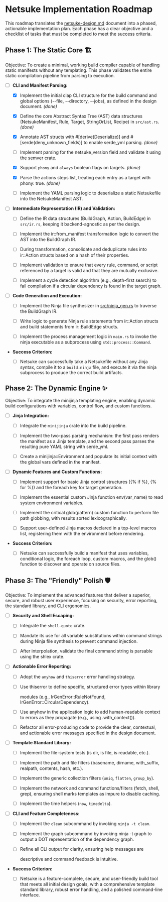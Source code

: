 # Netsuke Implementation Roadmap

This roadmap translates the [netsuke-design.md](netsuke-design.md) document
into a phased, actionable implementation plan. Each phase has a clear objective
and a checklist of tasks that must be completed to meet the success criteria.

## Phase 1: The Static Core 🏗️

Objective: To create a minimal, working build compiler capable of handling
static manifests without any templating. This phase validates the entire static
compilation pipeline from parsing to execution.

- [ ] **CLI and Manifest Parsing:**

  - [x] Implement the initial clap CLI structure for the build command and
    global options (--file, --directory, --jobs), as defined in the design
    document. *(done)*

  - [x] Define the core Abstract Syntax Tree (AST) data structures
    (NetsukeManifest, Rule, Target, StringOrList, Recipe) in `src/ast.rs`.
    *(done)*

  - [x] Annotate AST structs with #[derive(Deserialize)] and
    #[serde(deny_unknown_fields)]
    to enable serde_yml parsing. *(done)*

  - [ ] Implement parsing for the netsuke_version field and validate it using
    the semver crate.

  - [x] Support `phony` and `always` boolean flags on targets. *(done)*

  - [x] Parse the actions steps list, treating each entry as a target with
    phony: true. *(done)*

  - [ ] Implement the YAML parsing logic to deserialize a static Netsukefile
    into the NetsukeManifest AST.

- [ ] **Intermediate Representation (IR) and Validation:**

  - [ ] Define the IR data structures (BuildGraph, Action, BuildEdge) in
    `src/ir.rs`, keeping it backend-agnostic as per the design.

  - [ ] Implement the ir::from_manifest transformation logic to convert the
    AST into the BuildGraph IR.

  - [ ] During transformation, consolidate and deduplicate rules into ir::Action
    structs based on a hash of their properties.

  - [ ] Implement validation to ensure that every rule, command, or script
    referenced by a target is valid and that they are mutually exclusive.

  - [ ] Implement a cycle detection algorithm (e.g., depth-first search) to fail
    compilation if a circular dependency is found in the target graph.

- [ ] **Code Generation and Execution:**

  - [ ] Implement the Ninja file synthesizer in
    [src/ninja_gen.rs](src/ninja_gen.rs) to traverse the BuildGraph IR.

  - [ ] Write logic to generate Ninja rule statements from ir::Action structs
    and build statements from ir::BuildEdge structs.

  - [ ] Implement the process management logic in `main.rs` to invoke the ninja
    executable as a subprocess using `std::process::Command`.

- **Success Criterion:**

  - [ ] Netsuke can successfully take a Netsukefile without any Jinja syntax,
    compile it to a `build.ninja` file, and execute it via the ninja subprocess
    to produce the correct build artifacts.

## Phase 2: The Dynamic Engine ✨

Objective: To integrate the minijinja templating engine, enabling dynamic build
configurations with variables, control flow, and custom functions.

- [ ] **Jinja Integration:**

  - [ ] Integrate the `minijinja` crate into the build pipeline.

  - [ ] Implement the two-pass parsing mechanism: the first pass renders the
    manifest as a Jinja template, and the second pass parses the resulting pure
    YAML string with serde_yml.

  - [ ] Create a minijinja::Environment and populate its initial context with
    the global vars defined in the manifest.

- [ ] **Dynamic Features and Custom Functions:**

  - [ ] Implement support for basic Jinja control structures ({% if %}, {% for
    %}) and the foreach key for target generation.

  - [ ] Implement the essential custom Jinja function env(var_name) to read
    system environment variables.

  - [ ] Implement the critical glob(pattern) custom function to perform file
    path globbing, with results sorted lexicographically.

  - [ ] Support user-defined Jinja macros declared in a top-level macros list,
    registering them with the environment before rendering.

- **Success Criterion:**

  - [ ] Netsuke can successfully build a manifest that uses variables,
    conditional logic, the foreach loop, custom macros, and the glob() function
    to discover and operate on source files.

## Phase 3: The "Friendly" Polish 🛡️

Objective: To implement the advanced features that deliver a superior, secure,
and robust user experience, focusing on security, error reporting, the standard
library, and CLI ergonomics.

- [ ] **Security and Shell Escaping:**

  - [ ] Integrate the `shell-quote` crate.

  - [ ] Mandate its use for all variable substitutions within command
    strings during Ninja file synthesis to prevent command injection.

  - [ ] After interpolation, validate the final command string is parsable using
    the shlex crate.

- [ ] **Actionable Error Reporting:**

  - [ ] Adopt the `anyhow` and `thiserror` error handling strategy.

  - [ ] Use thiserror to define specific, structured error types within library

    modules (e.g., IrGenError::RuleNotFound, IrGenError::CircularDependency).

  - [ ] Use anyhow in the application logic to add human-readable context to
    errors as they propagate (e.g., using .with_context()).

  - [ ] Refactor all error-producing code to provide the clear, contextual, and
    actionable error messages specified in the design document.

- [ ] **Template Standard Library:**

  - [ ] Implement the file-system tests (is dir, is file, is readable,
    etc.).

  - [ ] Implement the path and file filters (basename, dirname, with_suffix,
    realpath, contents, hash, etc.).

  - [ ] Implement the generic collection filters (`uniq`, `flatten`,
    `group_by`).

  - [ ] Implement the network and command functions/filters (fetch, shell,
    grep), ensuring shell marks templates as impure to disable caching.

  - [ ] Implement the time helpers (`now`, `timedelta`).

- [ ] **CLI and Feature Completeness:**

  - [ ] Implement the `clean` subcommand by invoking `ninja -t clean`.

  - [ ] Implement the graph subcommand by invoking ninja -t graph to output
    a DOT representation of the dependency graph.

  - [ ] Refine all CLI output for clarity, ensuring help messages are

    descriptive and command feedback is intuitive.

- **Success Criterion:**

  - [ ] Netsuke is a feature-complete, secure, and user-friendly build tool that
    meets all initial design goals, with a comprehensive template standard
    library, robust error handling, and a polished command-line interface.
